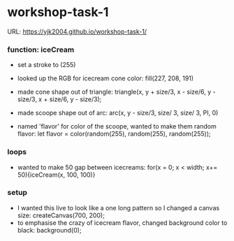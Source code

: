 # workshop-task-1

URL: https://yjk2004.github.io/workshop-task-1/

### function: iceCream
- set a stroke to (255)
- looked up the RGB for icecream cone color: fill(227, 208, 191)
- made cone shape out of triangle: triangle(x, y + size/3, x - size/6, y - size/3, x + size/6, y - size/3);

- made scoope shape out of arc: arc(x, y - size/3, size/ 3, size/ 3, PI, 0)
- named 'flavor' for color of the scoope, wanted to make them random flavor:
let flavor = color(random(255), random(255), random(255));

### loops
- wanted to make 50 gap between icecreams: for(x = 0; x < width; x+= 50){iceCream(x, 100, 100)}

### setup
- I wanted this live to look like a one long pattern so I changed a canvas size: createCanvas(700, 200);
- to emphasise the crazy of icecream flavor, changed background color to black: background(0);
